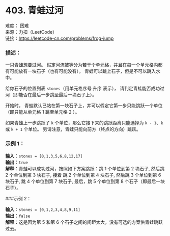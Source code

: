 # 403. 青蛙过河
难度： 困难  
来源：力扣（LeetCode）  
链接：https://leetcode-cn.com/problems/frog-jump
### 描述：
一只青蛙想要过河。 假定河流被等分为若干个单元格，并且在每一个单元格内都有可能放有一块石子（也有可能没有）。 青蛙可以跳上石子，但是不可以跳入水中。

给你石子的位置列表 `stones`（用单元格序号 升序 表示）， 请判定青蛙能否成功过河（即能否在最后一步跳至最后一块石子上）。

开始时， 青蛙默认已站在第一块石子上，并可以假定它第一步只能跳跃一个单位（即只能从单元格 1 跳至单元格 2 ）。

如果青蛙上一步跳跃了 `k` 个单位，那么它接下来的跳跃距离只能选择为 `k - 1`、`k` 或 `k + 1` 个单位。 另请注意，青蛙只能向前方（终点的方向）跳跃。

### 示例 1：

**输入**：`stones = [0,1,3,5,6,8,12,17]`  
**输出**：`true`  
**解释**：青蛙可以成功过河，按照如下方案跳跃：跳 1 个单位到第 2 块石子,
然后跳 2 个单位到第 3 块石子, 接着 跳 2 个单位到第 4 块石子,
然后跳 3 个单位到第 6 块石子, 跳 4 个单位到第 7 块石子,
最后，跳 5 个单位到第 8 个石子（即最后一块石子）。

###示例 2：

**输入**：`stones = [0,1,2,3,4,8,9,11]`  
**输出**：`false`  
**解释**：这是因为第 5 和第 6 个石子之间的间距太大，没有可选的方案供青蛙跳跃过去。



